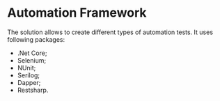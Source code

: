 # Automation Framework

The solution allows to create different types of automation tests. It uses following packages:
- .Net Core;
- Selenium; 
- NUnit; 
- Serilog; 
- Dapper; 
- Restsharp. 
